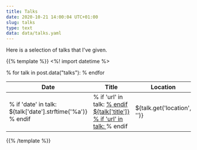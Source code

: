 ```yaml
---
title: Talks
date: 2020-10-21 14:00:04 UTC+01:00
slug: talks
type: text
data: data/talks.yaml
---
```


Here is a selection of talks that I've given.

{{% template %}}
<%! import datetime %>
<table>
  <thead>
    <tr>
      <th>Date</th>
      <th>Title</th>
      <th>Location</th>
    </tr>
  </thead>
  % for talk in post.data("talks"):
    <tr>
      <td>
        % if 'date' in talk:
          ${talk['date'].strftime('%a')}
        % endif
      </td>
      <td>
        % if 'url' in talk:
          <a href="${talk['url']}">
        % endif
        ${talk['title']}
        % if 'url' in talk:
          </a>
        % endif
      </td>
      <td>
        ${talk.get('location', '')}
      </td>
    </tr>
  % endfor
</table>
{{% /template %}}
